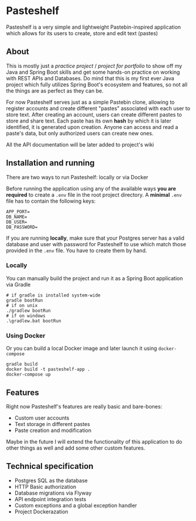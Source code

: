# Pasteshelf

Pasteshelf is a very simple and lightweight Pastebin-inspired application which allows for
its users to create, store and edit text (pastes)

## About

This is mostly just a _practice project_ / _project for portfolio_ to show off my Java and Spring
Boot skills and get some hands-on practice on working with REST APIs and Databases. Do mind that 
this is my first ever Java project which fully utilizes Spring Boot's ecosystem and features,
so not all the things are as perfect as they can be.

For now Pasteshelf serves just as a simple Pastebin clone, allowing to register accounts and create
different "pastes" associated with each user to store text. After creating an account, users can
create different pastes to store and share text. Each paste has its own **hash** by which it is later
identified, it is generated upon creation. Anyone can access and read a paste's data, but only 
authorized users can create new ones.

All the API documentation will be later added to project's wiki

## Installation and running

There are two ways to run Pasteshelf: locally or via Docker

Before running the application using any of the available ways **you are required** to create a `.env` file in the
root project directory. A **minimal** `.env` file has to contain the following keys:

```dotenv
APP_PORT=
DB_NAME=
DB_USER=
DB_PASSWORD=
```

If you are running **locally**, make sure that your Postgres server has a valid database and user with password for
Pasteshelf to use which match those provided in the `.env` file. You have to create them by hand.

### Locally

You can manually build the project and run it as a Spring Boot application via Gradle

```shell
# if gradle is installed system-wide
gradle bootRun
# if on unix
./gradlew bootRun
# if on windows
.\gradlew.bat bootRun
```

### Using Docker

Or you can build a local Docker image and later launch it using `docker-compose`

```shell
gradle build
docker build -t pasteshelf-app .
docker-compose up
```


## Features

Right now Pasteshelf's features are really basic and bare-bones:

- Custom user accounts
- Text storage in different pastes
- Paste creation and modification

Maybe in the future I will extend the functionality of this application to do other things as well
and add some other custom features.

## Technical specification

- Postgres SQL as the database
- HTTP Basic authorization
- Database migrations via Flyway
- API endpoint integration tests
- Custom exceptions and a global exception handler
- Project Dockerazation
